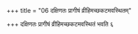 +++
title = "06 दक्षिणतः प्रागीषं व्रीहिमच्छकटमवस्थितम्"

+++
दक्षिणतः प्रागीषं व्रीहिमच्छकटमवस्थितं भवति ६